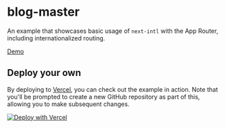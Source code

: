 # blog-master

An example that showcases basic usage of `next-intl` with the App Router, including internationalized routing.

[Demo](https://next-intl-blog-master.vercel.app/)

## Deploy your own

By deploying to [Vercel](https://vercel.com), you can check out the example in action. Note that you'll be prompted to create a new GitHub repository as part of this, allowing you to make subsequent changes.

[![Deploy with Vercel](https://vercel.com/button)](https://vercel.com/new/clone?repository-url=https://github.com/amannn/next-intl/tree/main/examples/blog-master)

